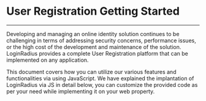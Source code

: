 # User Registration Getting Started

---

Developing and managing an online identity solution continues to be challenging in terms of addressing security concerns, performance issues, or the high cost of the development and maintenance of the solution. LoginRadius provides a complete User Registration platform that can be implemented on any application.

This document covers how you can utilize our various features and functionalities via using JavaScript. We have explained the implantation of LoginRadius via JS in detail below, you can customize the provided code as per your need while implementing it on your web property.
